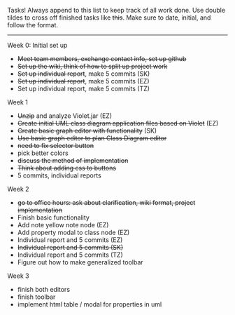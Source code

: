 Tasks! Always append to this list to keep track of all work done. Use double tildes to cross off finished tasks like ~~this~~. Make sure to date, initial, and follow the format.

***

Week 0: Initial set up
* ~~Meet team members, exchange contact info, set up github~~
* ~~Set up the wiki, think of how to split up project work~~
* ~~Set up individual report~~, make 5 commits (SK)
* ~~Set up individual report~~, make 5 commits (EZ)
* Set up individual report, make 5 commits (TZ)

Week 1
* ~~Unzip~~ and analyze Violet.jar (EZ)
* ~~Create initial UML class diagram application files based on Violet~~ (EZ)
* ~~Create basic graph editor with functionality~~ (SK)
* ~~Use basic graph editor to plan Class Diagram editor~~
* ~~need to fix selector button~~
* pick better colors
* ~~discuss the method of implementation~~
* ~~Think about adding css to buttons~~
* 5 commits, individual reports

Week 2
* ~~go to office hours: ask about clarification, wiki format, project implementation~~
* Finish basic functionality
* Add note yellow note node (EZ)
* Add property modal to class node (EZ)
* Individual report and 5 commits (EZ)
* ~~Individual report and 5 commits (SK)~~
* Individual report and 5 commits (TZ)
* Figure out how to make generalized toolbar

Week 3
* finish both editors
* finish toolbar
* implement html table / modal for properties in uml




